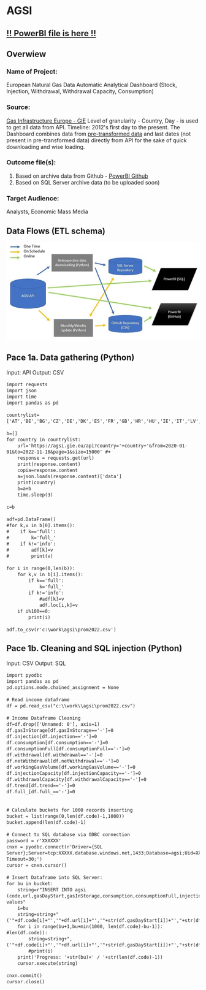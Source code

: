 # AGSI

## [!! PowerBI file is here !!]([https://github.com/Nostr77/AGSI/blob/main/agsi-github.pbix](https://github.com/Nostr77/AGSI/blob/main/agsi-github.pbix?raw=true))


## Overwiew

### Name of Project:
European Natural Gas Data Automatic Analytical Dashboard (Stock, Injection, Withdrawal, Withdrawal Capacity, Consumption)
### Source: 
[Gas Infrastructure Europe - GIE](https://agsi.gie.eu/)  Level of granularity - Country, Day - is used to get all data from API. Timeline: 2012's first day to the present. The Dashboard combines data from [pre-transformed data](https://github.com/Nostr77/AGSI/blob/main/base0.csv) and last dates (not present in pre-transformed data) directly from API for the sake of quick downloading and wise loading.
### Outcome file(s):
1) Based on archive data from Github - [PowerBI Github](https://github.com/Nostr77/AGSI/blob/main/agsi-github.pbix)
2) Based on SQL Server archive data (to be uploaded soon)


### Target Audience: 
Analysts, Economic Mass Media


## Data Flows (ETL schema) 

![Schema](https://github.com/Nostr77/AGSI/raw/main/Schema.JPG)


## Pace 1a. Data gathering (Python)
Input: API 
Output: CSV

```
import requests
import json 
import time
import pandas as pd

countrylist=['AT','BE','BG','CZ','DE','DK','ES','FR','GB','HR','HU','IE','IT','LV','NL','PL','PT','RO','SE','SK','UA']

b=[]
for country in countrylist:
    url='https://agsi.gie.eu/api?country='+country+'&from=2020-01-01&to=2022-11-10&page=1&size=15000' #+
    response = requests.get(url)
    print(response.content)
    copia=response.content
    a=json.loads(response.content)['data']
    print(country)
    b=a+b
    time.sleep(3)

c=b

adf=pd.DataFrame()
#for k,v in b[0].items():
#    if k=='full':
#        k='full_'
#    if k!='info':
#        adf[k]=v
#        print(v)

for i in range(0,len(b)):
    for k,v in b[i].items():
        if k=='full':
            k='full_'
        if k!='info':
            #adf[k]=v
            adf.loc[i,k]=v
    if i%100==0:
        print(i)

adf.to_csv(r'c:\work\agsi\prom2022.csv')
```


## Pace 1b. Cleaning and SQL injection (Python)

Input: CSV 
Output: SQL

```
import pyodbc
import pandas as pd
pd.options.mode.chained_assignment = None

# Read income dataframe
df = pd.read_csv("c:\\work\\agsi\prom2022.csv")

# Income Dataframe Cleaning
df=df.drop(['Unnamed: 0'], axis=1)
df.gasInStorage[df.gasInStorage=='-']=0
df.injection[df.injection=='-']=0
df.consumption[df.consumption=='-']=0
df.consumptionFull[df.consumptionFull=='-']=0
df.withdrawal[df.withdrawal=='-']=0
df.netWithdrawal[df.netWithdrawal=='-']=0
df.workingGasVolume[df.workingGasVolume=='-']=0
df.injectionCapacity[df.injectionCapacity=='-']=0
df.withdrawalCapacity[df.withdrawalCapacity=='-']=0
df.trend[df.trend=='-']=0
df.full_[df.full_=='-']=0


# Calculate buckets for 1000 records inserting
bucket = list(range(0,len(df.code)-1,1000))
bucket.append(len(df.code)-1)

# Connect to SQL database via ODBC connection
password = r'XXXXXX' 
cnxn = pyodbc.connect(r'Driver={SQL Server};Server=tcp:XXXXX.database.windows.net,1433;Database=agsi;Uid=XXXXX;Pwd='+password+';Encrypt=yes;TrustServerCertificate=no;Connection Timeout=30;')
cursor = cnxn.cursor()

# Insert Dataframe into SQL Server:
for bu in bucket:
    string=r"INSERT INTO agsi (code,url,gasDayStart,gasInStorage,consumption,consumptionFull,injection,withdrawal,netWithdrawal,workingGasVolume,injectionCapacity,withdrawalCapacity,status,trend,full_) values"
    i=bu
    string=string+" ('"+df.code[i]+"','"+df.url[i]+"','"+str(df.gasDayStart[i])+"',"+str(df.gasInStorage[i])+","+str(df.consumption[i])+","+str(df.consumptionFull[i])+","+str(df.injection[i])+","+str(df.withdrawal[i])+","+str(df.netWithdrawal[i])+","+str(df.workingGasVolume[i])+","+str(df.injectionCapacity[i])+","+str(df.withdrawalCapacity[i])+",'"+df.status[i]+"',"+str(df.trend[i])+","+str(df.full_[i])+")"
    for i in range(bu+1,bu+min(1000, len(df.code)-bu-1)): #len(df.code)):
        string=string+", ('"+df.code[i]+"','"+df.url[i]+"','"+str(df.gasDayStart[i])+"',"+str(df.gasInStorage[i])+","+str(df.consumption[i])+","+str(df.consumptionFull[i])+","+str(df.injection[i])+","+str(df.withdrawal[i])+","+str(df.netWithdrawal[i])+","+str(df.workingGasVolume[i])+","+str(df.injectionCapacity[i])+","+str(df.withdrawalCapacity[i])+",'"+df.status[i]+"',"+str(df.trend[i])+","+str(df.full_[i])+")"
        #print(i)
    print('Progress: '+str(bu)+' / '+str(len(df.code)-1))
    cursor.execute(string)

cnxn.commit()
cursor.close()

```

